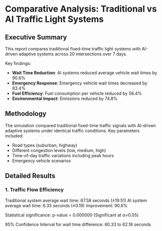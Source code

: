 # Comparative Analysis: Traditional vs AI Traffic Light Systems

## Executive Summary

This report compares traditional fixed-time traffic light systems with AI-driven adaptive systems across 20 intersections over 7 days.

Key findings:
- **Wait Time Reduction**: AI systems reduced average vehicle wait times by 90.6%
- **Emergency Response**: Emergency vehicle wait times decreased by 83.4%
- **Fuel Efficiency**: Fuel consumption per vehicle reduced by 56.4%
- **Environmental Impact**: Emissions reduced by 74.8%

## Methodology

The simulation compared traditional fixed-time traffic signals with AI-driven adaptive systems under identical traffic conditions.
Key parameters included:
- Road types (suburban, highway)
- Different congestion levels (low, medium, high)
- Time-of-day traffic variations including peak hours
- Emergency vehicle scenarios

## Detailed Results

### 1. Traffic Flow Efficiency

Traditional system average wait time: 67.58 seconds (±19.51)
AI system average wait time: 6.33 seconds (±0.19)
Improvement: 90.6%

Statistical significance: p-value = 0.000000 (Significant at α=0.05)

95% Confidence Interval for wait time difference: 60.33 to 62.18 seconds